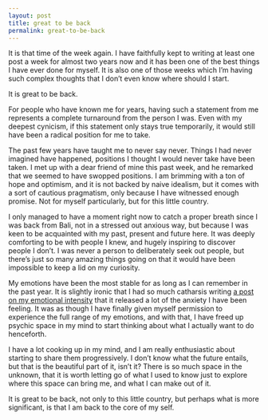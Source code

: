 ```yaml
---
layout: post
title: great to be back
permalink: great-to-be-back
---
```

It is that time of the week again. I have faithfully kept to writing at least one post a week for almost two years now and it has been one of the best things I have ever done for myself. It is also one of those weeks which I’m having such complex thoughts that I don’t even know where should I start. 

It is great to be back. 

For people who have known me for years, having such a statement from me represents a complete turnaround from the person I was. Even with my deepest cynicism, if this statement only stays true temporarily, it would still have been a radical position for me to take. 

The past few years have taught me to never say never. Things I had never imagined have happened, positions I thought I would never take have been taken. I met up with a dear friend of mine this past week, and he remarked that we seemed to have swopped positions. I am brimming with a ton of hope and optimism, and it is not backed by naive idealism, but it comes with a sort of cautious pragmatism, only because I have witnessed enough promise. Not for myself particularly, but for this little country. 

I only managed to have a moment right now to catch a proper breath since I was back from Bali, not in a stressed out anxious way, but because I was keen to be acquainted with my past, present and future here. It was deeply comforting to be with people I knew, and hugely inspiring to discover people I don’t. I was never a person to deliberately seek out people, but there’s just so many amazing things going on that it would have been impossible to keep a lid on my curiosity.

My emotions have been the most stable for as long as I can remember in the past year. It is slightly ironic that I had so much catharsis writing [a post on my emotional intensity](https://medium.com/change-i-want-to-see/my-emotional-intensity-c5d1b10fd98f) that it released a lot of the anxiety I have been feeling. It was as though I have finally given myself permission to experience the full range of my emotions, and with that, I have freed up psychic space in my mind to start thinking about what I actually want to do henceforth. 

I have a lot cooking up in my mind, and I am really enthusiastic about starting to share them progressively. I don’t know what the future entails, but that is the beautiful part of it, isn’t it? There is so much space in the unknown, that it is worth letting go of what I used to know just to explore where this space can bring me, and what I can make out of it. 

It is great to be back, not only to this little country, but perhaps what is more significant, is that I am back to the core of my self.

